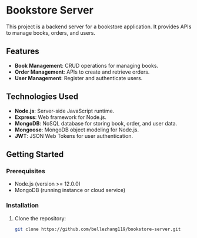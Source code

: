# Bookstore Server

This project is a backend server for a bookstore application. It provides APIs to manage books, orders, and users.

## Features

- **Book Management**: CRUD operations for managing books.
- **Order Management**: APIs to create and retrieve orders.
- **User Management**: Register and authenticate users.

## Technologies Used

- **Node.js**: Server-side JavaScript runtime.
- **Express**: Web framework for Node.js.
- **MongoDB**: NoSQL database for storing book, order, and user data.
- **Mongoose**: MongoDB object modeling for Node.js.
- **JWT**: JSON Web Tokens for user authentication.

## Getting Started

### Prerequisites

- Node.js (version >= 12.0.0)
- MongoDB (running instance or cloud service)

### Installation

1. Clone the repository:

   ```bash
   git clone https://github.com/bellezhang119/bookstore-server.git